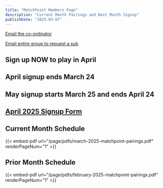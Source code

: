 ```yaml
---
title: "MatchPoint Members Page"
description: "Current Month Pairings and Next Month Signup"
publishDate: "2025-03-07"
---
```


[Email the co-ordinator](mailto:m.bowman@yahoo.com)

[Email entire group to request a sub](mailto:matchpoint-tennis@googlegroups.com)

## **Sign up NOW to play in April**<br>

## **April signup ends March 24**

## **May signup starts March 25 and ends April 24**

## **[April 2025 Signup Form](https://forms.gle/EYYqGhrG5Arbt72h6)**

## **Current Month Schedule**

{{< embed-pdf url="/page/pdfs/march-2025-matchpoint-pairings.pdf" renderPageNum="1" >}}

## **Prior Month Schedule**

{{< embed-pdf url="/page/pdfs/february-2025-matchpoint-pairings.pdf" renderPageNum="1" >}}
